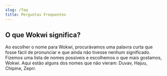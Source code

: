 ```yaml
---
slug: /faq
title: Perguntas Frequentes
---
```


## O que Wokwi significa?

Ao escolher o nome para Wokwi, procurávamos uma palavra curta que fosse fácil de pronunciar e que ainda não tivesse nenhum significado. Fizemos uma lista de nomes possíveis e escolhemos o que mais gostamos, Wokwi. Aqui estão alguns dos nomes que não vieram: Duvav, Hajuu, Chipine, Zeprr.
